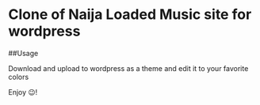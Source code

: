 # Clone of Naija Loaded Music site for wordpress


##Usage

Download and upload to wordpress as a theme and edit it to your favorite colors

Enjoy 😉!
